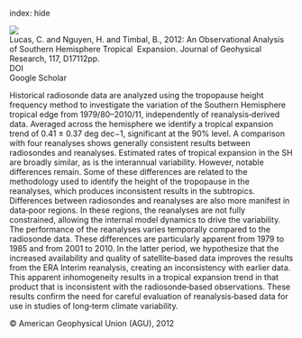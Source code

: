 index: hide

<div class="Citation">
    <div class="Citation-thumb CitationThumb-linked"  data-href="https://doi.org/10.1029/2011jd017033">
      <img src="https://static.claimspace.cloud/climate-study-static/refs/thumbs/2/Lucas_et_al_2012-thumb.png" />
    </div>

  <div class="Citation-body">
    <div class="Citation-text">Lucas, C. and Nguyen, H. and Timbal, B., 2012: An Observational Analysis of Southern Hemisphere Tropical  Expansion. <span class="Article-journal">Journal of Geohysical Research, </span><span class="Article-volume">117, </span>D17112pp.</div>
    <div class="Citation-links">
      <div class="CitationLink" data-href="https://doi.org/10.1029/2011jd017033">
        <div class="CitationLink-icon CitationLink-Doi"></div>
        <div class="CitationLink-text">DOI</div>
      </div>
      <div class="CitationLink" data-href="https://scholar.google.com/scholar?q=10.1029/2011jd017033">
        <div class="CitationLink-icon CitationLink-Scholar"></div>
        <div class="CitationLink-text">Google Scholar</div>
      </div>
    </div>
  </div>
</div>

Historical radiosonde data are analyzed using the tropopause height frequency method to investigate the variation of the Southern Hemisphere tropical edge from 1979/80–2010/11, independently of reanalysis‐derived data. Averaged across the hemisphere we identify a tropical expansion trend of 0.41 ± 0.37 deg dec−1, significant at the 90% level. A comparison with four reanalyses shows generally consistent results between radiosondes and reanalyses. Estimated rates of tropical expansion in the SH are broadly similar, as is the interannual variability. However, notable differences remain. Some of these differences are related to the methodology used to identify the height of the tropopause in the reanalyses, which produces inconsistent results in the subtropics. Differences between radiosondes and reanalyses are also more manifest in data‐poor regions. In these regions, the reanalyses are not fully constrained, allowing the internal model dynamics to drive the variability. The performance of the reanalyses varies temporally compared to the radiosonde data. These differences are particularly apparent from 1979 to 1985 and from 2001 to 2010. In the latter period, we hypothesize that the increased availability and quality of satellite‐based data improves the results from the ERA Interim reanalysis, creating an inconsistency with earlier data. This apparent inhomogeneity results in a tropical expansion trend in that product that is inconsistent with the radiosonde‐based observations. These results confirm the need for careful evaluation of reanalysis‐based data for use in studies of long‐term climate variability.

<div class="Citation-copy">
&copy; American Geophysical Union (AGU), 2012
</div>
